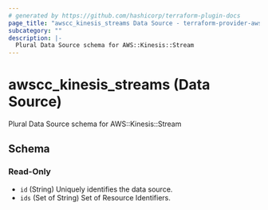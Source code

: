 ```yaml
---
# generated by https://github.com/hashicorp/terraform-plugin-docs
page_title: "awscc_kinesis_streams Data Source - terraform-provider-awscc"
subcategory: ""
description: |-
  Plural Data Source schema for AWS::Kinesis::Stream
---
```


# awscc_kinesis_streams (Data Source)

Plural Data Source schema for AWS::Kinesis::Stream



<!-- schema generated by tfplugindocs -->
## Schema

### Read-Only

- `id` (String) Uniquely identifies the data source.
- `ids` (Set of String) Set of Resource Identifiers.


